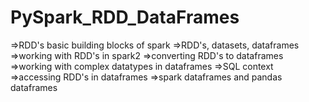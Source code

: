 # PySpark_RDD_DataFrames
=>RDD's basic building blocks of spark
=>RDD's, datasets, dataframes
=>working with RDD's in spark2
=>converting RDD's to dataframes
=>working with complex datatypes in dataframes
=>SQL context
=>accessing RDD's in dataframes
=>spark dataframes and pandas dataframes
